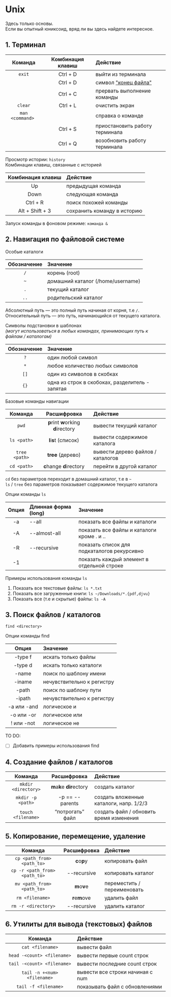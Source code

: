 # Unix

Здесь только основы. <br>
Если вы опытный юниксоид, вряд ли вы здесь найдете интересное.

## 1. Терминал

|    Команда       | Комбинация клавиш | Действие                        |
|:----------------:|:-----------------:|:--------------------------------|
|    `exit`        |     Ctrl + D      | выйти из терминала              |
|                  |     Ctrl + D      | символ ["конец файла"](https://ru.wikipedia.org/wiki/EOF)|
|                  |     Ctrl + C      | прервать выполнение команды     |
|    `clear`       |     Ctrl + L      | очистить экран                  |
| `man <command> ` |                   | справка о команде               |
|                  |     Ctrl + S      | приостановить работу терминала  |
|                  |     Ctrl + Q      | возобновить работу терминала    |

Просмотр истории: `history` <br>
Комбинации клавиш, связанные с историей

| Комбинация клавиш | Действие                    |
|:-----------------:|:----------------------------|
|        Up         | предыдущая команда          |
|       Down        | следующая команда           |
|     Ctrl + R      | поиск похожей команды       |
|  Alt + Shift + 3  | сохранить команду в историю |


Запуск команды в фоновом режиме: `команда &`

## 2. Навигация по файловой системе

Особые каталоги

| Обозначение | Значение                          |
|:-----------:|:----------------------------------|
|    `/`      | корень (root)                     |
|    `~`      | домашний каталог (/home/username) |
|    `.`      | текущий каталог                   |
|    `..`     | родительский каталог              |

Абсолютный путь — это полный путь начиная от корня, т.е `/`. <br>
Относительный путь — это путь, начинающийся от текущего каталога.

Символы подстановки в шаблонах <br>
*(могут использоваться в любых командах, принимающих путь к файлам / каталогам)*

| Обозначение | Значение                                        |
|:-----------:|:------------------------------------------------|
|    `?`      | один любой символ                               |
|    `*`      | любое количество любых символов                 |
|    `[]`     | один из символов в скобках                      |
|    `{}`     | одна из строк в скобоках, разделитель - запятая |

Базовые команды навигации

|   Команда     |             Расшифровка             | Действие                          |
|:-------------:|:-----------------------------------:|:----------------------------------|
|    `pwd`      | **p**rint **w**orking **d**irectory | вывести текущий каталог           |
| `ls <path>`   |        **l**i**s**t (список)        | вывести содержимое каталога       |
| `tree <path>` |            **tree** (дерево)        | вывести дерево файлов / каталогов |
| `cd <path>`   |      **c**hange **d**irectory       | перейти в другой каталог          |

`cd` без параметров переходит в домашний каталог, т.е в `~` <br>
`ls` / `tree` без параметров показывает содержимое текущего каталога

Опции команды `ls`

|  Опция  | Длинная форма (long) | Значение                                     |
|:-------:|:---------------------|:---------------------------------------------|
|   -a    | \-\-all              | показать все файлы и каталоги                |
|   -A    | \-\-almost-all       | показать все файлы и каталоги кроме . и \.\. |
|   -R    | \-\-recursive        | показать список для подкаталогов рекурсивно  |
|   -1    |                      | показать каждый элемент в отдельной строке   |

Примеры использования команды `ls`
1) Показать все текстовые файлы: `ls *.txt`
2) Показать все загруженные книги: `ls ~/Downloads/*.{pdf,djvu}`
3) Показать все (т.е и скрытые) файлы: `ls -A` 

## 3. Поиск файлов / каталогов

`find <directory>`

Опции команды find

|        Опция        | Значение                   |
|:-------------------:|:---------------------------|
|       -type f       | искать только файлы        |
|       -type d       | искать только каталоги     |
|  -name <file-mask>  | поиск по шаблону имени     |
|  -iname <file-mask> | нечувствительно к регистру |
|  -path <path-mask>  | поиск по шаблону пути      |
|  -ipath <path-mask> | нечувствительно к регистру |
|     -a или -and     | логическое и               |
|     -o или -or      | логическое или             |
|      ! или -not     | логическое не              |

TO DO:
- [ ] Добавить примеры использования find

## 4. Создание файлов / каталогов

|       Команда       |         Расшифровка        | Действие                                |
|:-------------------:|:--------------------------:|:----------------------------------------|
| `mkdir <directory>` | **m**a**k**e **dir**ectory | создать каталог                         |
| `mkdir -p <path>`   | -p == --parents            | создать вложенные каталоги, напр. 1/2/3 |
| `touch <filename>`  | “потрогать” файл           | создать файл / обновить время изменения |


## 5. Копирование, перемещение, удаление

|            Команда            |   Расшифровка  | Действие                    |
|:-----------------------------:|:--------------:|:----------------------------|
| `cp <path_from> <path_to>`    | **c**o**p**y   | копировать файл             |
| `cp -r <path_from> <path_to>` | \-\-recursive  | копировать каталог          |
| `mv <path_from> <path_to>`    | **m**o**v**e   | переместить / переименовать |
| `rm <filename>`               | **r**e**m**ove | удалить файл                |
| `rm -r <directory>`           | \-\-recursive  | удалить каталог             |


## 6. Утилиты для вывода (текстовых) файлов

|           Команда           | Действие                         |
|:---------------------------:|:---------------------------------|
| `cat <filename>`            | вывести файл                     |
| `head -<count> <filename>`  | вывести первые count строк       |
| `tail -<count> <filename>`  | вывести последние count строк    |
| `tail -n +<num> <filename>` | вывести все строки начиная с num |
| `tail -f <filename>`        | показывать файл с обновлениями   |
